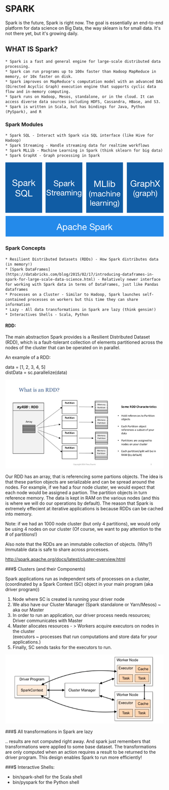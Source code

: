 
# SPARK

Spark is the future, Spark is right now.  The goal is essentially an end-to-end platform for data science on Big Data, the way sklearn is for small data.  It's not there yet, but it's growing daily.

## WHAT IS Spark?

	* Spark is a fast and general engine for large-scale distributed data processing.
	* Spark can run programs up to 100x faster than Hadoop MapReduce in memory, or 10x faster on disk.
	* Spark improves on MapReduce's computation model with an advanced DAG (Directed Acyclic Graph) execution engine that supports cyclic data flow and in-memory computing.
	* Spark runs on Hadoop, Mesos, standalone, or in the cloud. It can access diverse data sources including HDFS, Cassandra, HBase, and S3.
	* Spark is written in Scala, but has bindings for Java, Python (PySpark), and R
	
### Spark Modules

	* Spark SQL - Interact with Spark via SQL interface (like Hive for Hadoop)
	* Spark Streaming - Handle streaming data for realtime workflows
	* Spark MLLib - Machine Learning in Spark (think sklearn for big data)
	* Spark GraphX - Graph processing in Spark

<img src='image/spark-stack.png'/>

### Spark Concepts

	* Resilient Distributed Datasets (RDDs) - How Spark distributes data (in memory!)
	* [Spark DataFrames](https://databricks.com/blog/2015/02/17/introducing-dataframes-in-spark-for-large-scale-data-science.html) - Relatively newer interface for working with Spark data in terms of DataFrames, just like Pandas dataframes
    * Processes on a Cluster - Similar to Hadoop, Spark launches self-contained processes on workers but this time they can share information
    * Lazy - All data transformations in Spark are lazy (think gensim!)
    * Interactives Shells - Scala, Python

#### RDD:

The main abstraction Spark provides is a Resilient Distributed Dataset (RDD), which is a fault-tolerant collection of elements partitioned across the nodes of the cluster that can be operated on in parallel.

An example of a RDD: 

data = [1, 2, 3, 4, 5]   
distData = sc.parallelize(data)


<img src='image/RDD.jpg'/>


Our RDD has an array, that is referencing some partions objects.   The idea is that these partion
objects are serializable and can be spread around the nodes.  For example, if we had a four node cluster,
we would expect that each node would be assigned a partion. 
The partition objects in turn reference memory.  The data is kept in RAM on the various nodes (and this is where we will do our operations by default).  The reason that Spark is extremely effecient at iterative applications is because RDDs can be cached into memory.
    
Note: if we had an 1000 node cluster (but only 4 partitions), we would only be using 4 nodes on our cluster (Of course, we want to pay attention to the # of partitions!)

Also note that the RDDs are an immutable collection of objects. (Why?)  Immutable data is safe to share across processes. 

http://spark.apache.org/docs/latest/cluster-overview.html
    
###$ Clusters (and their Components)
    
Spark applications run as independent sets of processes on a cluster, (coordinated by a Spark Context (SC) object in your main program (aka driver program))  

1) Node where SC is created is running your driver node   
2) We also have our Cluster Manager (Spark standalone or Yarn/Mesos) ~ aka our Master  
3) In order to run an application, our driver process needs resources; Driver communicates with Master   
4) Master allocates resources - > Workers acquire executors on nodes in the cluster  
(executors ~ processes that run computations and store data for your applications.)   
5) Finally, SC sends tasks for the executors to run.  

<img src='image/spark_cluster.png'/>

###$ All transformations in Spark are lazy

.. results are not computed right away. 
And spark just remembers that transformations were applied to some base dataset.  The transformations are only computed when an action requires a result to be returned to the driver program. 
This design enables Spark to run more efficiently!


###$ Interactive Shells:

- bin/spark-shell for the Scala shell
- bin/pyspark for the Python shell
